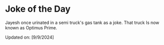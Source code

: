 # Joke of the Day

<!-- #joke -->
Jayesh once urinated in a semi truck's gas tank as a joke. That truck Is now known as Optimus Prime.

Updated on: [9/9/2024]
<!-- #jokeEnd -->